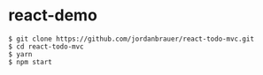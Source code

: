# react-demo

```shell
$ git clone https://github.com/jordanbrauer/react-todo-mvc.git
$ cd react-todo-mvc
$ yarn
$ npm start
```
